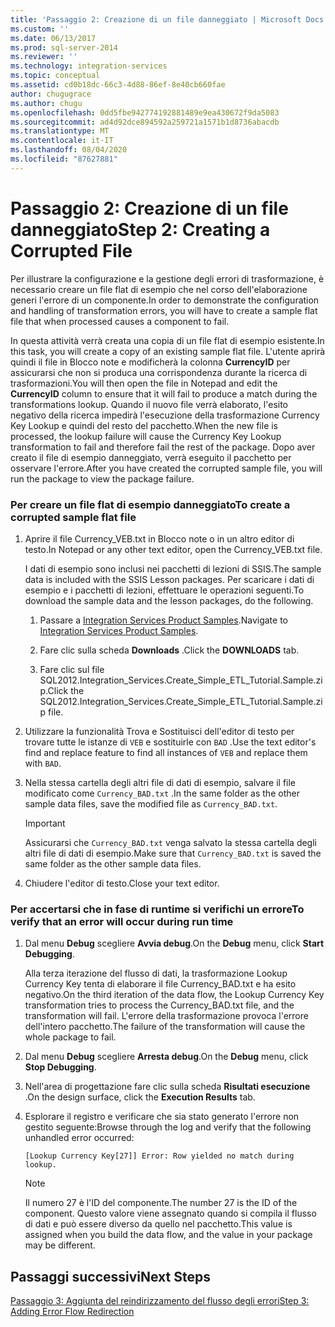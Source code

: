 ```yaml
---
title: 'Passaggio 2: Creazione di un file danneggiato | Microsoft Docs'
ms.custom: ''
ms.date: 06/13/2017
ms.prod: sql-server-2014
ms.reviewer: ''
ms.technology: integration-services
ms.topic: conceptual
ms.assetid: cd0b18dc-66c3-4d88-86ef-8e40cb660fae
author: chugugrace
ms.author: chugu
ms.openlocfilehash: 0dd5fbe942774192881489e9ea430672f9da5083
ms.sourcegitcommit: ad4d92dce894592a259721a1571b1d8736abacdb
ms.translationtype: MT
ms.contentlocale: it-IT
ms.lasthandoff: 08/04/2020
ms.locfileid: "87627881"
---
```

# <a name="step-2-creating-a-corrupted-file"></a><span data-ttu-id="937dd-102">Passaggio 2: Creazione di un file danneggiato</span><span class="sxs-lookup"><span data-stu-id="937dd-102">Step 2: Creating a Corrupted File</span></span>
  <span data-ttu-id="937dd-103">Per illustrare la configurazione e la gestione degli errori di trasformazione, è necessario creare un file flat di esempio che nel corso dell'elaborazione generi l'errore di un componente.</span><span class="sxs-lookup"><span data-stu-id="937dd-103">In order to demonstrate the configuration and handling of transformation errors, you will have to create a sample flat file that when processed causes a component to fail.</span></span>  
  
 <span data-ttu-id="937dd-104">In questa attività verrà creata una copia di un file flat di esempio esistente.</span><span class="sxs-lookup"><span data-stu-id="937dd-104">In this task, you will create a copy of an existing sample flat file.</span></span> <span data-ttu-id="937dd-105">L'utente aprirà quindi il file in Blocco note e modificherà la colonna **CurrencyID** per assicurarsi che non si produca una corrispondenza durante la ricerca di trasformazioni.</span><span class="sxs-lookup"><span data-stu-id="937dd-105">You will then open the file in Notepad and edit the **CurrencyID** column to ensure that it will fail to produce a match during the transformations lookup.</span></span> <span data-ttu-id="937dd-106">Quando il nuovo file verrà elaborato, l'esito negativo della ricerca impedirà l'esecuzione della trasformazione Currency Key Lookup e quindi del resto del pacchetto.</span><span class="sxs-lookup"><span data-stu-id="937dd-106">When the new file is processed, the lookup failure will cause the Currency Key Lookup transformation to fail and therefore fail the rest of the package.</span></span> <span data-ttu-id="937dd-107">Dopo aver creato il file di esempio danneggiato, verrà eseguito il pacchetto per osservare l'errore.</span><span class="sxs-lookup"><span data-stu-id="937dd-107">After you have created the corrupted sample file, you will run the package to view the package failure.</span></span>  
  
### <a name="to-create-a-corrupted-sample-flat-file"></a><span data-ttu-id="937dd-108">Per creare un file flat di esempio danneggiato</span><span class="sxs-lookup"><span data-stu-id="937dd-108">To create a corrupted sample flat file</span></span>  
  
1.  <span data-ttu-id="937dd-109">Aprire il file Currency_VEB.txt in Blocco note o in un altro editor di testo.</span><span class="sxs-lookup"><span data-stu-id="937dd-109">In Notepad or any other text editor, open the Currency_VEB.txt file.</span></span>  
  
     <span data-ttu-id="937dd-110">I dati di esempio sono inclusi nei pacchetti di lezioni di SSIS.</span><span class="sxs-lookup"><span data-stu-id="937dd-110">The sample data is included with the SSIS Lesson packages.</span></span> <span data-ttu-id="937dd-111">Per scaricare i dati di esempio e i pacchetti di lezioni, effettuare le operazioni seguenti.</span><span class="sxs-lookup"><span data-stu-id="937dd-111">To download the sample data and the lesson packages, do the following.</span></span>  
  
    1.  <span data-ttu-id="937dd-112">Passare a [Integration Services Product Samples](https://go.microsoft.com/fwlink/?LinkID=267527).</span><span class="sxs-lookup"><span data-stu-id="937dd-112">Navigate to [Integration Services Product Samples](https://go.microsoft.com/fwlink/?LinkID=267527).</span></span>  
  
    2.  <span data-ttu-id="937dd-113">Fare clic sulla scheda **Downloads** .</span><span class="sxs-lookup"><span data-stu-id="937dd-113">Click the **DOWNLOADS** tab.</span></span>  
  
    3.  <span data-ttu-id="937dd-114">Fare clic sul file SQL2012.Integration_Services.Create_Simple_ETL_Tutorial.Sample.zip.</span><span class="sxs-lookup"><span data-stu-id="937dd-114">Click the SQL2012.Integration_Services.Create_Simple_ETL_Tutorial.Sample.zip file.</span></span>  
  
2.  <span data-ttu-id="937dd-115">Utilizzare la funzionalità Trova e Sostituisci dell'editor di testo per trovare tutte le istanze di `VEB` e sostituirle con `BAD` .</span><span class="sxs-lookup"><span data-stu-id="937dd-115">Use the text editor's find and replace feature to find all instances of `VEB` and replace them with `BAD`.</span></span>  
  
3.  <span data-ttu-id="937dd-116">Nella stessa cartella degli altri file di dati di esempio, salvare il file modificato come `Currency_BAD.txt` .</span><span class="sxs-lookup"><span data-stu-id="937dd-116">In the same folder as the other sample data files, save the modified file as `Currency_BAD.txt`.</span></span>  
  
    > [!IMPORTANT]  
    >  <span data-ttu-id="937dd-117">Assicurarsi che `Currency_BAD.txt` venga salvato la stessa cartella degli altri file di dati di esempio.</span><span class="sxs-lookup"><span data-stu-id="937dd-117">Make sure that `Currency_BAD.txt` is saved the same folder as the other sample data files.</span></span>  
  
4.  <span data-ttu-id="937dd-118">Chiudere l'editor di testo.</span><span class="sxs-lookup"><span data-stu-id="937dd-118">Close your text editor.</span></span>  
  
### <a name="to-verify-that-an-error-will-occur-during-run-time"></a><span data-ttu-id="937dd-119">Per accertarsi che in fase di runtime si verifichi un errore</span><span class="sxs-lookup"><span data-stu-id="937dd-119">To verify that an error will occur during run time</span></span>  
  
1.  <span data-ttu-id="937dd-120">Dal menu **Debug** scegliere **Avvia debug**.</span><span class="sxs-lookup"><span data-stu-id="937dd-120">On the **Debug** menu, click **Start Debugging**.</span></span>  
  
     <span data-ttu-id="937dd-121">Alla terza iterazione del flusso di dati, la trasformazione Lookup Currency Key tenta di elaborare il file Currency_BAD.txt e ha esito negativo.</span><span class="sxs-lookup"><span data-stu-id="937dd-121">On the third iteration of the data flow, the Lookup Currency Key transformation tries to process the Currency_BAD.txt file, and the transformation will fail.</span></span> <span data-ttu-id="937dd-122">L'errore della trasformazione provoca l'errore dell'intero pacchetto.</span><span class="sxs-lookup"><span data-stu-id="937dd-122">The failure of the transformation will cause the whole package to fail.</span></span>  
  
2.  <span data-ttu-id="937dd-123">Dal menu **Debug** scegliere **Arresta debug**.</span><span class="sxs-lookup"><span data-stu-id="937dd-123">On the **Debug** menu, click **Stop Debugging**.</span></span>  
  
3.  <span data-ttu-id="937dd-124">Nell'area di progettazione fare clic sulla scheda **Risultati esecuzione** .</span><span class="sxs-lookup"><span data-stu-id="937dd-124">On the design surface, click the **Execution Results** tab.</span></span>  
  
4.  <span data-ttu-id="937dd-125">Esplorare il registro e verificare che sia stato generato l'errore non gestito seguente:</span><span class="sxs-lookup"><span data-stu-id="937dd-125">Browse through the log and verify that the following unhandled error occurred:</span></span>  
  
     `[Lookup Currency Key[27]] Error: Row yielded no match during lookup.`  
  
    > [!NOTE]  
    >  <span data-ttu-id="937dd-126">Il numero 27 è l'ID del componente.</span><span class="sxs-lookup"><span data-stu-id="937dd-126">The number 27 is the ID of the component.</span></span> <span data-ttu-id="937dd-127">Questo valore viene assegnato quando si compila il flusso di dati e può essere diverso da quello nel pacchetto.</span><span class="sxs-lookup"><span data-stu-id="937dd-127">This value is assigned when you build the data flow, and the value in your package may be different.</span></span>  
  
## <a name="next-steps"></a><span data-ttu-id="937dd-128">Passaggi successivi</span><span class="sxs-lookup"><span data-stu-id="937dd-128">Next Steps</span></span>  
 [<span data-ttu-id="937dd-129">Passaggio 3: Aggiunta del reindirizzamento del flusso degli errori</span><span class="sxs-lookup"><span data-stu-id="937dd-129">Step 3: Adding Error Flow Redirection</span></span>](lesson-4-3-adding-error-flow-redirection.md)  
  
  
